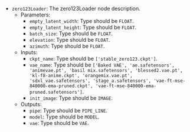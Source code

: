 - `zero123Loader`: The zero123Loader node description.
    - Parameters:
        - `empty_latent_width`: Type should be `FLOAT`.
        - `empty_latent_height`: Type should be `FLOAT`.
        - `batch_size`: Type should be `FLOAT`.
        - `elevation`: Type should be `FLOAT`.
        - `azimuth`: Type should be `FLOAT`.
    - Inputs:
        - `ckpt_name`: Type should be `['stable_zero123.ckpt']`.
        - `vae_name`: Type should be `['Baked VAE', 'ae.safetensors', 'animevae.pt', 'basil mix.safetensors', 'blessed2.vae.pt', 'kl-f8-anime.ckpt', 'orangemix.vae.pt', 'sdxl_vae.safetensors', 'stage_a.safetensors', 'vae-ft-mse-840000-ema-pruned.ckpt', 'vae-ft-mse-840000-ema-pruned.safetensors']`.
        - `init_image`: Type should be `IMAGE`.
    - Outputs:
        - `pipe`: Type should be `PIPE_LINE`.
        - `model`: Type should be `MODEL`.
        - `vae`: Type should be `VAE`.
